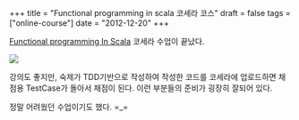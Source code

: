 +++
title = "Functional programming in scala 코세라 코스"
draft = false
tags = ["online-course"]
date = "2012-12-20"
+++

[Functional programming In Scala][fpis] 코세라 수업이 끝났다. 

<img src="/img/post/fpis-2012.jpg" />

강의도 좋지만, 숙제가 TDD기반으로 작성하여 작성한 코드를 코세라에 업로드하면 채점용 TestCase가 돌아서 채점이 된다. 이런 부분들의 준비가 굉장히 잘되어 있다. 

정말 어려웠던 수업이기도 했다. =_=

[fpis]: https://www.coursera.org/course/progfun
